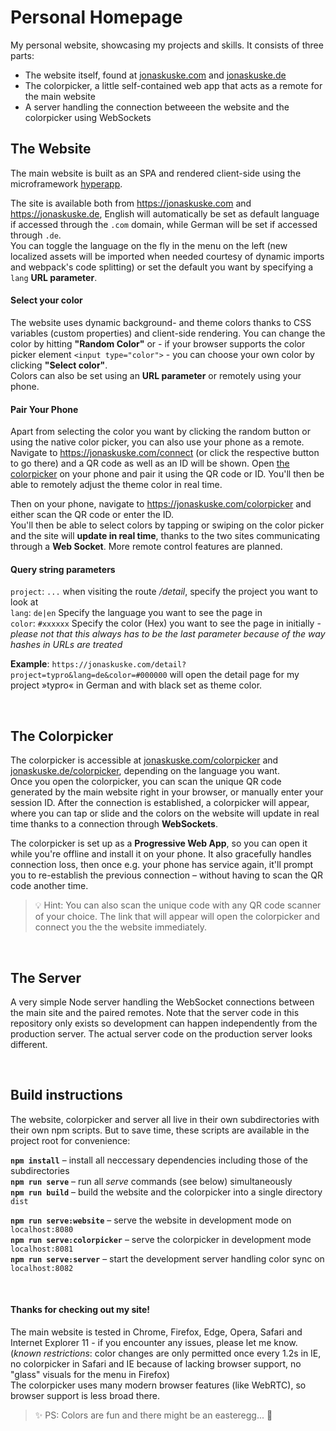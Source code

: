 # Personal Homepage

My personal website, showcasing my projects and skills. It consists of three parts:  
  - The website itself, found at [jonaskuske.com](https://jonaskuske.com) and [jonaskuske.de](https://jonaskuske.de)  
  - The colorpicker, a little self-contained web app that acts as a remote for the main website  
  - A server handling the connection betweeen the website and the colorpicker using WebSockets  

## The Website

The main website is built as an SPA and rendered client-side using the microframework [hyperapp](https://hyperapp.js.org/).

The site is available both from https://jonaskuske.com and https://jonaskuske.de, English will automatically be set as default language if accessed through the `.com` domain, while German will be set if accessed through `.de`.  
You can toggle the language on the fly in the menu on the left (new localized assets will be imported when needed courtesy of dynamic imports and webpack's code splitting) or set the default you want by specifying a `lang` **URL parameter**.  

#### Select your color

The website uses dynamic background- and theme colors thanks to CSS variables (custom properties) and client-side rendering. You can change the color by hitting **"Random Color"** or - if your browser supports the color picker element `<input type="color">` - you can choose your own color by clicking **"Select color"**.  
Colors can also be set using an **URL parameter** or remotely using your phone.  

#### Pair Your Phone

Apart from selecting the color you want by clicking the random button or using the native color picker, you can also use your phone as a remote. Navigate to https://jonaskuske.com/connect (or click the respective button to go there) and a QR code as well as an ID will be shown. Open [the colorpicker](#the-Colorpicker) on your phone and pair it using the QR code or ID. You'll then be able to remotely adjust the theme color in real time.  

Then on your phone, navigate to https://jonaskuske.com/colorpicker and either scan the QR code or enter the ID.  
You'll then be able to select colors by tapping or swiping on the color picker and the site will **update in real time**, thanks to the two sites communicating through a **Web Socket**. More remote control features are planned.

#### Query string parameters

`project`: `...` when visiting the route */detail*, specify the project you want to look at  
`lang`: `de|en` Specify the language you want to see the page in  
`color`: `#xxxxxx` Specify the color (Hex) you want to see the page in initially - *please not that this always has to be the last parameter because of the way hashes in URLs are treated*  

**Example**: `https://jonaskuske.com/detail?project=typro&lang=de&color=#000000` will open the detail page for my project »typro« in German and with black set as theme color.

&nbsp;

## The Colorpicker

The colorpicker is accessible at [jonaskuske.com/colorpicker](https://jonaskuske.com/colorpicker) and [jonaskuske.de/colorpicker](https://jonaskuske.de/colorpicker), depending on the language you want.  
Once you open the colorpicker, you can scan the unique QR code generated by the main website right in your browser, or manually enter your session ID. After the connection is established, a colorpicker will appear, where you can tap or slide and the colors on the website will update in real time thanks to a connection through **WebSockets**.

The colorpicker is set up as a **Progressive Web App**, so you can open it while you're offline and install it on your phone. It also gracefully handles connection loss, then once e.g. your phone has service again, it'll prompt you to re-establish the previous connection – without having to scan the QR code another time.

> 💡 Hint: You can also scan the unique code with any QR code scanner of your choice. The link that will appear will open the colorpicker and connect you the the website immediately.

&nbsp;  

## The Server

A very simple Node server handling the WebSocket connections between the main site and the paired remotes. Note that the server code in this repository only exists so development can happen independently from the production server. The actual server code on the production server looks different.

&nbsp;  

## Build instructions
The website, colorpicker and server all live in their own subdirectories with their own npm scripts.
But to save time, these scripts are available in the project root for convenience:

**`npm install`** – install all neccessary dependencies including those of the subdirectories  
**`npm run serve`** – run all *serve* commands (see below) simultaneously  
**`npm run build`** – build the website and the colorpicker into a single directory `dist`  

**`npm run serve:website`** – serve the website in development mode on `localhost:8080`  
**`npm run serve:colorpicker`** – serve the colorpicker in development mode `localhost:8081`  
**`npm run serve:server`** – start the development server handling color sync on `localhost:8082`  

&nbsp;  

#### Thanks for checking out my site!  
 The main website is tested in Chrome, Firefox, Edge, Opera, Safari and Internet Explorer 11 - if you encounter any issues, please let me know.  
(*known restrictions*: color changes are only permitted once every 1.2s in IE, no colorpicker in Safari and IE because of lacking browser support, no "glass" visuals for the menu in Firefox)  
The colorpicker uses many modern browser features (like WebRTC), so browser support is less broad there.  

> ✨ PS: Colors are fun and there might be an easteregg... 🔮